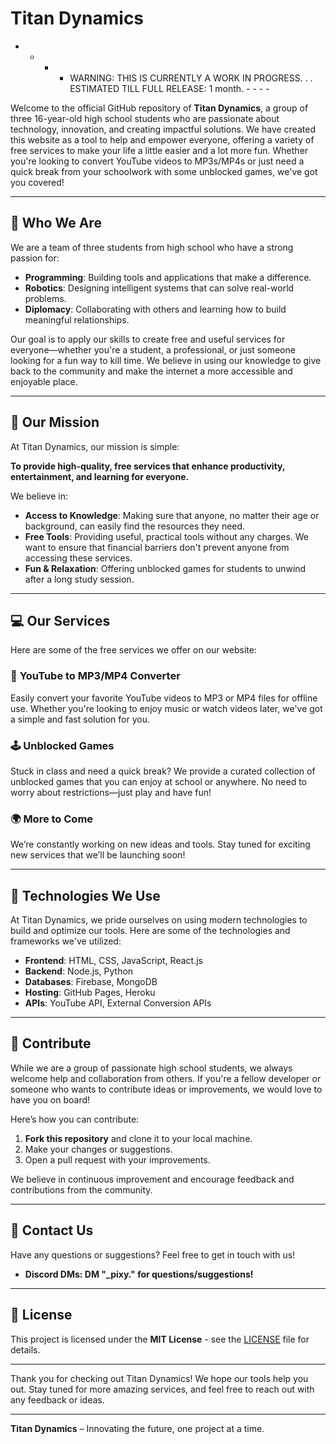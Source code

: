 # Titan Dynamics

- - - - WARNING: THIS IS CURRENTLY A WORK IN PROGRESS. . . ESTIMATED TILL FULL RELEASE: 1 month. - - - -

Welcome to the official GitHub repository of **Titan Dynamics**, a group of three 16-year-old high school students who are passionate about technology, innovation, and creating impactful solutions. We have created this website as a tool to help and empower everyone, offering a variety of free services to make your life a little easier and a lot more fun. Whether you're looking to convert YouTube videos to MP3s/MP4s or just need a quick break from your schoolwork with some unblocked games, we've got you covered!

---

## 🌟 Who We Are

We are a team of three students from high school who have a strong passion for:

- **Programming**: Building tools and applications that make a difference.
- **Robotics**: Designing intelligent systems that can solve real-world problems.
- **Diplomacy**: Collaborating with others and learning how to build meaningful relationships.

Our goal is to apply our skills to create free and useful services for everyone—whether you're a student, a professional, or just someone looking for a fun way to kill time. We believe in using our knowledge to give back to the community and make the internet a more accessible and enjoyable place.

---

## 🚀 Our Mission

At Titan Dynamics, our mission is simple:

**To provide high-quality, free services that enhance productivity, entertainment, and learning for everyone.**

We believe in:

- **Access to Knowledge**: Making sure that anyone, no matter their age or background, can easily find the resources they need.
- **Free Tools**: Providing useful, practical tools without any charges. We want to ensure that financial barriers don't prevent anyone from accessing these services.
- **Fun & Relaxation**: Offering unblocked games for students to unwind after a long study session.

---

## 💻 Our Services

Here are some of the free services we offer on our website:

### 🎵 **YouTube to MP3/MP4 Converter**
Easily convert your favorite YouTube videos to MP3 or MP4 files for offline use. Whether you're looking to enjoy music or watch videos later, we've got a simple and fast solution for you.

### 🕹️ **Unblocked Games**
Stuck in class and need a quick break? We provide a curated collection of unblocked games that you can enjoy at school or anywhere. No need to worry about restrictions—just play and have fun!

### 🌍 **More to Come**
We’re constantly working on new ideas and tools. Stay tuned for exciting new services that we’ll be launching soon!

---

## 🔧 Technologies We Use

At Titan Dynamics, we pride ourselves on using modern technologies to build and optimize our tools. Here are some of the technologies and frameworks we've utilized:

- **Frontend**: HTML, CSS, JavaScript, React.js
- **Backend**: Node.js, Python
- **Databases**: Firebase, MongoDB
- **Hosting**: GitHub Pages, Heroku
- **APIs**: YouTube API, External Conversion APIs

---

## 📢 Contribute

While we are a group of passionate high school students, we always welcome help and collaboration from others. If you're a fellow developer or someone who wants to contribute ideas or improvements, we would love to have you on board!

Here’s how you can contribute:

1. **Fork this repository** and clone it to your local machine.
2. Make your changes or suggestions.
3. Open a pull request with your improvements.

We believe in continuous improvement and encourage feedback and contributions from the community.

---

## 📝 Contact Us

Have any questions or suggestions? Feel free to get in touch with us!

- **Discord DMs: DM "_pixy." for questions/suggestions!**

---

## 📜 License

This project is licensed under the **MIT License** - see the [LICENSE](LICENSE) file for details.

---

Thank you for checking out Titan Dynamics! We hope our tools help you out. Stay tuned for more amazing services, and feel free to reach out with any feedback or ideas.

---

**Titan Dynamics** – Innovating the future, one project at a time.
